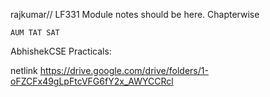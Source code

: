 rajkumar// LF331 Module notes should be here. Chapterwise

`AUM TAT SAT`

AbhishekCSE Practicals:

netlink
https://drive.google.com/drive/folders/1-oFZCFx49gLpFtcVFG6fY2x_AWYCCRcl



